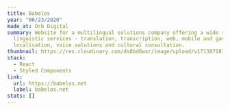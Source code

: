 ```yaml
---
title: Babelos
year: "06/23/2020"
made_at: Orb Digital
summary: Website for a multilingual solutions company offering a wide range of
  linguistic services - translation, transcription, web, mobile and game
  localisation, voice solutions and cultural consultation.
thumbnail: https://res.cloudinary.com/ds8bd6wxr/image/upload/v1713871814/my-portfolio/Screenshot_2024-04-23_at_12.29.35_riykcc.png
stack:
  - React
  - Styled Components
link:
  url: https://babelos.net
  label: babelos.net
stats: []
---
```

